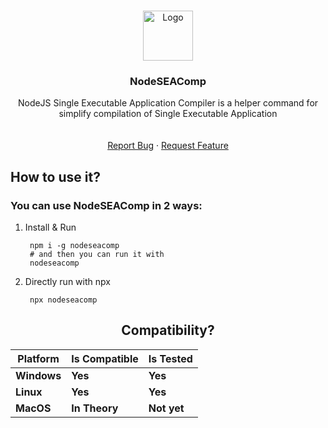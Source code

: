 
<a id="readme-top"></a>



<!-- PROJECT LOGO -->
<br />
<div align="center">
  <a href="https://github.com/ColdbloodDK/nodeseacomp">
    <img src="https://i.imgur.com/alZETr5.png" alt="Logo" width="80" height="80">
  </a>

  <h3 align="center">NodeSEAComp</h3>

  <p align="center">
    NodeJS Single Executable Application Compiler is a helper command for simplify compilation of Single Executable Application
    <br />
    <br />
    <br />
    <a href="https://github.com/ColdbloodDK/nodeseacomp/issues/new?labels=bug&template=bug-report---.md">Report Bug</a>
    ·
    <a href="https://github.com/ColdbloodDK/nodeseacomp/issues/new?labels=enhancement&template=feature-request---.md">Request Feature</a>
  </p>
</div>



<!-- GETTING STARTED -->
## How to use it?
### You can use NodeSEAComp in 2 ways:
1) Install & Run
        
        npm i -g nodeseacomp
        # and then you can run it with
        nodeseacomp
2) Directly run with npx

        npx nodeseacomp
 
<div style="text-align: center;">

  ## Compatibility?
  |   Platform  | Is Compatible |   Is Tested   |
  |-------------|---------------|---------------|
  | **Windows** | **Yes**       | **Yes**       |
  | **Linux**   | **Yes**       | **Yes**       |
  | **MacOS**   | **In Theory** | **Not yet**   |
